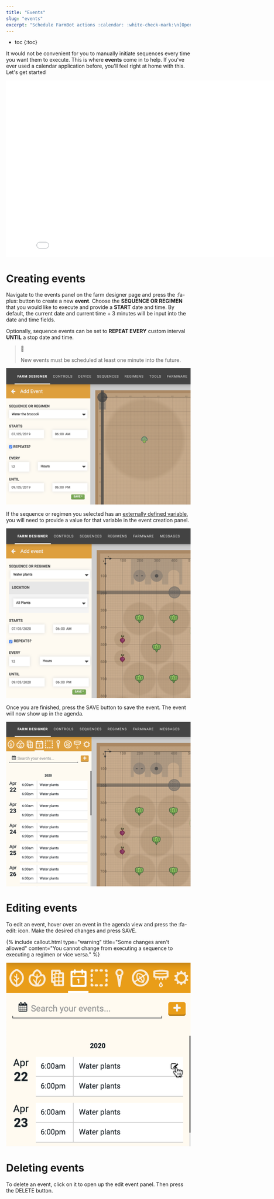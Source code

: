 ```yaml
---
title: "Events"
slug: "events"
excerpt: "Schedule FarmBot actions :calendar: :white-check-mark:\n[Open this panel in the app](https://my.farm.bot/app/designer/events)"
---
```


* toc
{:toc}

It would not be convenient for you to manually initiate sequences every time you want them to execute. This is where **events** come in to help. If you've ever used a calendar application before, you'll feel right at home with this. Let's get started

<iframe class="embedly-embed" src="//cdn.embedly.com/widgets/media.html?url=http%3A%2F%2Fwww.youtube.com%2Fwatch%3Fv%3Dvwnsr8zelaY&src=http%3A%2F%2Fwww.youtube.com%2Fembed%2Fvwnsr8zelaY&type=text%2Fhtml&key=f2aa6fc3595946d0afc3d76cbbd25dc3&schema=youtube" width="854" height="480" scrolling="no" frameborder="0" allow="autoplay; fullscreen" allowfullscreen="true"></iframe>

# Creating events
Navigate to the events panel on the farm designer page and press the <span class="fb-button fb-yellow">:fa-plus:</span> button to create a new **event**. Choose the **SEQUENCE OR REGIMEN** that you would like to execute and provide a **START** date and time. By default, the current date and current time + 3 minutes will be input into the date and time fields.

Optionally, sequence events can be set to **REPEAT EVERY** custom interval **UNTIL** a stop date and time.

> 📘
>
> New events must be scheduled at least one minute into the future.

![Screen Shot 2019-07-05 at 9.00.37 PM.png](Screen_Shot_2019-07-05_at_9.00.37_PM.png)

If the sequence or regimen you selected has an [externally defined variable](sequences/externally-defined-variables.md), you will need to provide a value for that variable in the event creation panel.

![Screen Shot 2020-04-22 at 12.21.29 AM.png](Screen_Shot_2020-04-22_at_12.21.29_AM.png)

Once you are finished, press the <span class="fb-button fb-green">SAVE</span> button to save the event. The event will now show up in the agenda.

![Screen Shot 2020-04-22 at 12.23.54 AM.png](Screen_Shot_2020-04-22_at_12.23.54_AM.png)

# Editing events
To edit an event, hover over an event in the agenda view and press the :fa-edit: icon. Make the desired changes and press <span class="fb-button fb-green">SAVE</span>.

{%
include callout.html
type="warning"
title="Some changes aren't allowed"
content="You cannot change from executing a sequence to executing a regimen or vice versa."
%}



![Screen Shot 2020-04-22 at 12.24.13 AM.png](Screen_Shot_2020-04-22_at_12.24.13_AM.png)

# Deleting events
To delete an event, click on it to open up the edit event panel. Then press the <span class="fb-button fb-red">DELETE</span> button.
